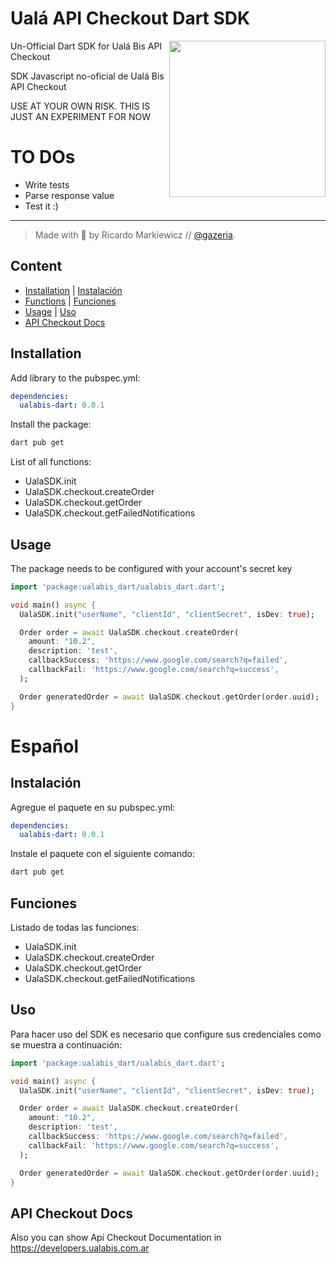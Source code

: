 # Ualá API Checkout Dart SDK

<img align="right" src="https://dart.dev/assets/img/shared/dart/logo+text/horizontal/white.svg" width="250"/>

Un-Official Dart SDK for Ualá Bis API Checkout

SDK Javascript no-oficial de Ualá Bis API Checkout

USE AT YOUR OWN RISK. THIS IS JUST AN EXPERIMENT FOR NOW

TO DOs
======

* Write tests
* Parse response value
* Test it :)

---
>Made with 💙 by Ricardo Markiewicz // [@gazeria](https://twitter.com/gazeria).

## Content
  - [Installation](#installation) | [Instalación](#instalación)
  - [Functions](#functions) | [Funciones](#funciones)
  - [Usage](#usage) | [Uso](#uso)
  - [API Checkout Docs](#api-checkout-docs)

## Installation
Add library to the pubspec.yml:

```yaml
dependencies:
  ualabis-dart: 0.0.1
```

Install the package:
```sh
dart pub get
```

List of all functions:
  - UalaSDK.init
  - UalaSDK.checkout.createOrder
  - UalaSDK.checkout.getOrder
  - UalaSDK.checkout.getFailedNotifications

## Usage
The package needs to be configured with your account's secret key

```dart
import 'package:ualabis_dart/ualabis_dart.dart';

void main() async {
  UalaSDK.init("userName", "clientId", "clientSecret", isDev: true);

  Order order = await UalaSDK.checkout.createOrder(
    amount: "10.2",
    description: 'test',
    callbackSuccess: 'https://www.google.com/search?q=failed',
    callbackFail: 'https://www.google.com/search?q=success',
  );

  Order generatedOrder = await UalaSDK.checkout.getOrder(order.uuid);
}
```


# Español

## Instalación
Agregue el paquete en su pubspec.yml:

```yaml
dependencies:
  ualabis-dart: 0.0.1
```

Instale el paquete con el siguiente comando:
```sh
dart pub get
```

## Funciones
Listado de todas las funciones:
  - UalaSDK.init
  - UalaSDK.checkout.createOrder
  - UalaSDK.checkout.getOrder
  - UalaSDK.checkout.getFailedNotifications

## Uso
Para hacer uso del SDK es necesario que configure sus credenciales como se muestra a continuación:

```dart
import 'package:ualabis_dart/ualabis_dart.dart';

void main() async {
  UalaSDK.init("userName", "clientId", "clientSecret", isDev: true);

  Order order = await UalaSDK.checkout.createOrder(
    amount: "10.2",
    description: 'test',
    callbackSuccess: 'https://www.google.com/search?q=failed',
    callbackFail: 'https://www.google.com/search?q=success',
  );

  Order generatedOrder = await UalaSDK.checkout.getOrder(order.uuid);
}
```

## API Checkout Docs
Also you can show Api Checkout Documentation in https://developers.ualabis.com.ar
